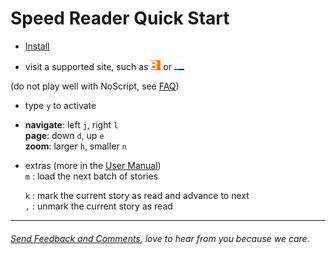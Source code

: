 Speed Reader Quick Start
========================

- [Install](http://testacoda.xfos.net:5252/sa/)

- visit a supported site, such as
[![bloomberg](sites/bloomberg.png)](http://www.bloomberg.com/news/economy/) or
[![underscorejs](sites/underscorejs.png)](http://underscorejs.org/)

(do not play well with NoScript, see [FAQ](https://github.com/xfosdev/SpeedReader/blob/master/FAQ.md))  

<!---or
[![engadget](sites/engadget.png)](http://www.engadget.com/) or
--->

  
- type `y` to activate

- __navigate__:     left `j`, right `l`  
  __page__:         down `d`, up `e`  
  __zoom__:         larger `h`, smaller `n`

- extras (more in the [User Manual](https://github.com/xfosdev/SpeedReader/blob/master/MANUAL.md))  
  `m` : load the next batch of stories  

  `k` : mark the current story as read and advance to next  
  `,` : unmark the current story as read  

- - -  
  
###### *[Send Feedback and Comments](https://github.com/xfosdev/SpeedReader/issues)*, love to hear from you because we care.

